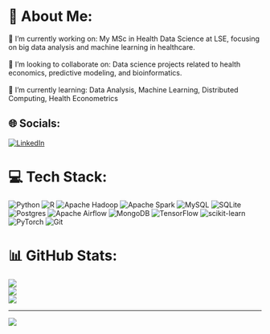 # 💫 About Me:
🔭 I’m currently working on: My MSc in Health Data Science at LSE, focusing on big data analysis and machine learning in healthcare.<br><br>👯 I’m looking to collaborate on: Data science projects related to health economics, predictive modeling, and bioinformatics.<br><br>🌱 I’m currently learning: Data Analysis, Machine Learning, Distributed Computing, Health Econometrics


## 🌐 Socials:
[![LinkedIn](https://img.shields.io/badge/LinkedIn-%230077B5.svg?logo=linkedin&logoColor=white)](https://linkedin.com/in/https://www.linkedin.com/in/stella-chen-2002/) 

# 💻 Tech Stack:
![Python](https://img.shields.io/badge/python-3670A0?style=flat&logo=python&logoColor=ffdd54) ![R](https://img.shields.io/badge/r-%23276DC3.svg?style=flat&logo=r&logoColor=white) ![Apache Hadoop](https://img.shields.io/badge/Apache%20Hadoop-66CCFF?style=flat&logo=apachehadoop&logoColor=black) ![Apache Spark](https://img.shields.io/badge/Apache%20Spark-FDEE21?style=flat&logo=apachespark&logoColor=black) ![MySQL](https://img.shields.io/badge/mysql-4479A1.svg?style=flat&logo=mysql&logoColor=white) ![SQLite](https://img.shields.io/badge/sqlite-%2307405e.svg?style=flat&logo=sqlite&logoColor=white) ![Postgres](https://img.shields.io/badge/postgres-%23316192.svg?style=flat&logo=postgresql&logoColor=white) ![Apache Airflow](https://img.shields.io/badge/Apache%20Airflow-017CEE?style=flat&logo=Apache%20Airflow&logoColor=white) ![MongoDB](https://img.shields.io/badge/MongoDB-%234ea94b.svg?style=flat&logo=mongodb&logoColor=white) ![TensorFlow](https://img.shields.io/badge/TensorFlow-%23FF6F00.svg?style=flat&logo=TensorFlow&logoColor=white) ![scikit-learn](https://img.shields.io/badge/scikit--learn-%23F7931E.svg?style=flat&logo=scikit-learn&logoColor=white) ![PyTorch](https://img.shields.io/badge/PyTorch-%23EE4C2C.svg?style=flat&logo=PyTorch&logoColor=white) ![Git](https://img.shields.io/badge/git-%23F05033.svg?style=flat&logo=git&logoColor=white)
# 📊 GitHub Stats:
![](https://github-readme-stats.vercel.app/api?username=STellaLaq&theme=radical&hide_border=false&include_all_commits=false&count_private=false)<br/>
![](https://github-readme-streak-stats.herokuapp.com/?user=STellaLaq&theme=radical&hide_border=false)<br/>
![](https://github-readme-stats.vercel.app/api/top-langs/?username=STellaLaq&theme=radical&hide_border=false&include_all_commits=false&count_private=false&layout=compact)

---
[![](https://visitcount.itsvg.in/api?id=STellaLaq&icon=0&color=0)](https://visitcount.itsvg.in)

<!-- Proudly created with GPRM ( https://gprm.itsvg.in ) -->
